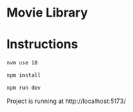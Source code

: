 # Movie Library

# Instructions

```bash
nvm use 18
```

```bash
npm install
```

```bash
npm run dev
```
Project is running at http://localhost:5173/
